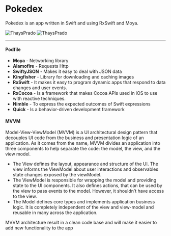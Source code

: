 # Pokedex
Pokedex is an app written in Swift and using RxSwift and Moya.

![ThaysPrado](https://i.imgur.com/LLRC7SF.png)
![ThaysPrado](https://i.imgur.com/cHAKiPp.png)

------------

#### Podfile

- **Moya** - Networking library
- **Alamofire** - Requests Http
- **SwiftyJSON** - Makes it easy to deal with JSON data
- **Kingfisher** - Library for downloading and caching images
- **RxSwift** - It makes it easy to program dynamic apps that respond to data changes and user events.
- **RxCocoa** - Is a framework that makes Cocoa APIs used in iOS to use with reactive techniques.
- **Nimble** - To express the expected outcomes of Swift expressions
- **Quick** - Is a behavior-driven development framework

#### MVVM

Model-View-ViewModel (MVVM) is a UI architectural design pattern that decouples UI code from the business and presentation logic of an application. As it comes from the name, MVVM divides an application into three components to help separate the code: the model, the view, and the view model. 

* The View defines the layout, appearance and structure of the UI. The view informs the ViewModel about user interactions and observables state changes exposed by the viewModel.
* The ViewModel is responsible for wrapping the model and providing state to the UI components. It also defines actions, that can be used by the view to pass events to the model. However, it shouldn’t have access to the view.
* The Model defines core types and implements application business logic. It is completely independent of the view and view-model and reusable in many across the application.

MVVM architecture result in a clean code base and will make it easier to add new functionality to the app

